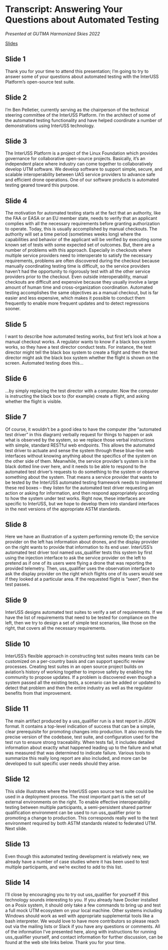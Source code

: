 # Transcript: Answering Your Questions about Automated Testing
*Presented at GUTMA Harmonized Skies 2022*

[Slides](GUTMA_HS22_AnsweringQuestions.pdf)

## Slide 1
Thank you for your time to attend this presentation; I’m going to try to answer some of your questions about automated testing with the InterUSS Platform’s open-source test suite.

## Slide 2
I’m Ben Pelletier, currently serving as the chairperson of the technical steering committee of the InterUSS Platform.  I’m the architect of some of the automated testing functionality and have helped coordinate a number of demonstrations using InterUSS technology.

## Slide 3
The InterUSS Platform is a project of the Linux Foundation which provides governance for collaborative open-source projects.  Basically, it’s an independent place where industry can come together to collaboratively develop UTM software.  We develop software to support simple, secure, and scalable interoperability between UAS service providers to advance safe and efficient drone operations.  One of our software products is automated testing geared toward this purpose.

## Slide 4
The motivation for automated testing starts at the fact that an authority, like the FAA or EASA or an EU member state, needs to verify that an applicant complies with all the necessary requirements before granting authorization to operate.  Today, this is usually accomplished by manual checkouts.  The authority will set a time period (sometimes weeks long) where the capabilities and behavior of the applicant will be verified by executing some known set of tests with some expected set of outcomes.  But, there are a number of problems with this approach.  Especially in checkouts where multiple service providers need to interoperate to satisfy the necessary requirements, problems are often discovered during the checkout because manually coordinating testing time is difficult, so the service providers haven’t had the opportunity to rigorously test with all the other service providers prior to the checkout.  Even outside interoperability, manual checkouts are difficult and expensive because they usually involve a large amount of human time and cross-organization coordination.  Automated testing accomplishes the same objectives as a manual checkout, but is far easier and less expensive, which makes it possible to conduct them frequently to enable more frequent updates and to detect regressions sooner.

## Slide 5
I want to describe how automated testing works, but first let’s look at how a manual checkout works.  A regulator wants to know if a black box system works, so they have a test director conduct tests.  For instance, the test director might tell the black box system to create a flight and then the test director might ask the black box system whether the flight is shown on the screen.  Automated testing does this...

## Slide 6
...by simply replacing the test director with a computer.  Now the computer is instructing the black box to (for example) create a flight, and asking whether the flight is visible.

## Slide 7
Of course, it wouldn’t be a good idea to have the computer (the “automated test driver” in this diagram) verbally request for things to happen or ask what is observed by the system, so we replace those verbal instructions with simple, standard RESTful web endpoints.  This allows the automated test driver to actuate and sense the system through these blue-line web interfaces without knowing anything about the specifics of the system on the other side of them.  Meanwhile, the service provider’s system is in the black dotted line over here, and it needs to be able to respond to the automated test driver’s requests to do something to the system or observe something about the system.  That means a service provider that wants to be tested by the InterUSS automated testing framework needs to implement these red boxes – they listen for the automated test driver requesting an action or asking for information, and then respond appropriately according to how the system under test works.  Right now, these interfaces are specific to InterUSS, but we hope to develop them into standard interfaces in the next versions of the appropriate ASTM standards.

## Slide 8
Here we have an illustration of a system performing remote ID; the service provider on the left has information about drones, and the display provider on the right wants to provide that information to its end user.  InterUSS’s automated test driver tool named uss_qualifier tests this system by first using the injection interface to ask the service provider on the left to pretend as if one of its users were flying a drone that was reporting the provided telemetry.  Then, uss_qualifier uses the observation interface to ask the display provider on the right which flights one of its users would see if they looked at a particular area.  If the requested flight is “seen”, then the test passes.

## Slide 9
InterUSS designs automated test suites to verify a set of requirements.  If we have the list of requirements that need to be tested for compliance on the left, then we try to design a set of simple test scenarios, like those on the right, that covers all the necessary requirements.

## Slide 10
InterUSS’s flexible approach in constructing test suites means tests can be customized on a per-country basis and can support specific review processes.  Creating test suites in an open source project builds on aviation’s history of working together to improve safety by enabling the community to propose updates.  If a problem is discovered even though a system passed all the existing tests, a scenario can be added or updated to detect that problem and then the entire industry as well as the regulator benefits from that improvement.

## Slide 11
The main artifact produced by a uss_qualifier run is a test report in JSON format.  It contains a top-level indication of success that can be a simple, clear prerequisite for promoting changes into production.  It also records the precise version of the codebase, test suite, and configuration used for the test run to ensure strong traceability.  When tests fail, it includes detailed information about exactly what happened leading up to the failure and what was measured that was determined to indicate failure.  Various tools to summarize this really long report are also included, and more can be developed to suit specific user needs should they arise.

## Slide 12
This slide illustrates where the InterUSS open source test suite could be used in a deployment process.  The most important part is the set of external environments on the right.  To enable effective interoperability testing between multiple participants, a semi-persistent shared partner qualification environment can be used to run uss_qualifier prior to promoting a change to production.  This corresponds really well to the test environment required by both ASTM standards related to federated UTM.  Next slide.

## Slide 13
Even though this automated testing development is relatively new, we already have a number of case studies where it has been used to test multiple participants, and we’re excited to add to this list.

## Slide 14
I’ll close by encouraging you to try out uss_qualifier for yourself if this technology sounds interesting to you.  If you already have Docker installed on a Posix system, it should only take a few commands to bring up and test a full mock UTM ecosystem on your local machine.  Other systems including Windows should work as well with appropriate supplemental tools like a bash interpreter.  We would love to have more contributors so please reach out via the mailing lists or Slack if you have any questions or comments.  All of the information I’ve presented here, along with instructions for running uss_qualifier yourself, and contact information for further discussion, can be found at the web site links below. Thank you for your time.
